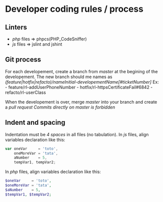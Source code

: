# Developer coding rules / process

## Linters

- *php* files => phpcs(PHP_CodeSniffer)
- *js* files  => jslint and jshint

## Git process

For each developement, create a branch from *master* at the begining of the developement.
The new branch should me names as *(feature|hotfix|refacto)/nameInitial-developementName[#ticketNumber]*
Ex:
    - feature/rl-addUserPhoneNumber
    - hotfix/rl-httpsCertificateFail#6842
    - refacto/rl-userClass

When the developement is over, merge *master* into your branch and create a *pull request*
*Commits directly on master is forbidden*

## Indent and spacing

Indentation must be *4 spaces* in all files (no tabulation).
In *js* files, align variables declaration like this:

```js
var oneVar     = 'toto',
    oneMoreVar = 'tata',
    aNumber    = 5,
    tempVar1, tempVar2;
```

In *php* files, align variables declaration like this:

```php
$oneVar     = 'toto',
$oneMoreVar = 'tata',
$aNumber    = 5,
$tempVar1, $tempVar2;
```

